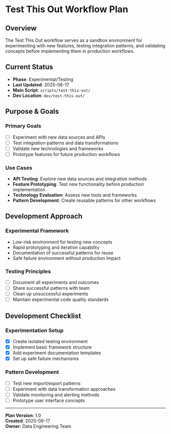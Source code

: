 # Test This Out Workflow Plan

## Overview
The Test This Out workflow serves as a sandbox environment for experimenting with new features, testing integration patterns, and validating concepts before implementing them in production workflows.

## Current Status
- **Phase**: Experimental/Testing
- **Last Updated**: 2025-06-17
- **Main Script**: `scripts/test-this-out/`
- **Dev Location**: `dev/test-this-out/`

## Purpose & Goals

### Primary Goals
- [ ] Experiment with new data sources and APIs
- [ ] Test integration patterns and data transformations
- [ ] Validate new technologies and frameworks
- [ ] Prototype features for future production workflows

### Use Cases
- **API Testing**: Explore new data sources and integration methods
- **Feature Prototyping**: Test new functionality before production implementation
- **Technology Evaluation**: Assess new tools and frameworks
- **Pattern Development**: Create reusable patterns for other workflows

## Development Approach

### Experimental Framework
- Low-risk environment for testing new concepts
- Rapid prototyping and iteration capability
- Documentation of successful patterns for reuse
- Safe failure environment without production impact

### Testing Principles
- [ ] Document all experiments and outcomes
- [ ] Share successful patterns with team
- [ ] Clean up unsuccessful experiments
- [ ] Maintain experimental code quality standards

## Development Checklist

### Experimentation Setup
- [x] Create isolated testing environment
- [x] Implement basic framework structure
- [x] Add experiment documentation templates
- [x] Set up safe failure mechanisms

### Pattern Development
- [ ] Test new import/export patterns
- [ ] Experiment with data transformation approaches
- [ ] Validate monitoring and alerting methods
- [ ] Prototype user interface concepts

---

**Plan Version**: 1.0  
**Created**: 2025-06-17  
**Owner**: Data Engineering Team

